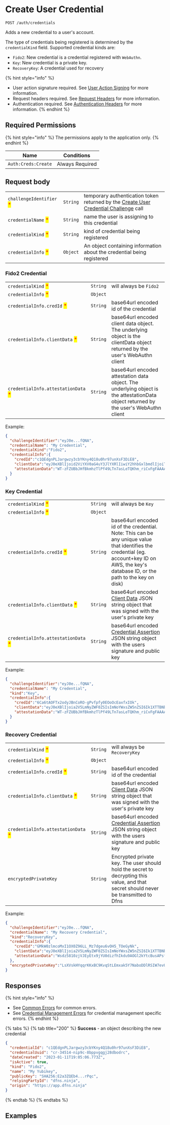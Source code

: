 # Create User Credential

`POST /auth/credentials`

Adds a new credential to a user's account.

The type of credentials being registered is determined by the `credentialKind` field. Supported credential kinds are:

* `Fido2`: New credential is a credential registered with `WebAuthn`.
* `Key`: New credential is a private key.
* `RecoveryKey`:  A credential used for recovery&#x20;

{% hint style="info" %}
* User action signature required. See [User Action Signing](../user-action-signing/) for more information.
* Request headers required. See [Request Headers](../../../getting-started/request-headers.md) for more information.
* Authentication required. See [Authentication Headers](../../../getting-started/request-headers.md#authentication-headers) for more information.
{% endhint %}

## Required Permissions

{% hint style="info" %}
The permissions apply to the application only.
{% endhint %}

| Name                | Conditions      |
| ------------------- | --------------- |
| `Auth:Creds:Create` | Always Required |

## Request body

|                                                          |          |                                                                                                                          |
| -------------------------------------------------------- | -------- | ------------------------------------------------------------------------------------------------------------------------ |
| `challengeIdentifier` <mark style="color:red;">\*</mark> | `String` | temporary authentication token returned by the [Create User Credential Challenge](createUserCredentialChallenge.md) call |
| `credentialName` <mark style="color:red;">\*</mark>      | `String` | name the user is assigning to this credential                                                                            |
| `credentialKind` <mark style="color:red;">\*</mark>      | `String` | kind of credential being registered                                                                                      |
| `credentialInfo` <mark style="color:red;">\*</mark>      | `Object` | An object containing information about the credential being registered                                                   |

### Fido2 Credential

|                                                                     |          |                                                                                                                                       |
| ------------------------------------------------------------------- | -------- | ------------------------------------------------------------------------------------------------------------------------------------- |
| `credentialKind` <mark style="color:red;">\*</mark>                 | `String` | will always be `Fido2`                                                                                                                |
| `credentialInfo` <mark style="color:red;">\*</mark>                 | `Object` |                                                                                                                                       |
| `credentialInfo.credId` <mark style="color:red;">\*</mark>          | `String` | base64url encoded id of the credential                                                                                                |
| `credentialInfo.clientData` <mark style="color:red;">\*</mark>      | `String` | base64url encoded client data object. The underlying object is the clientData object returned by the user's WebAuthn client           |
| `credentialInfo.attestationData` <mark style="color:red;">\*</mark> | `String` | base64url encoded attestation data object. The underlying object is the attestationData object returned by the user's WebAuthn client |

Example:

```JSON
{
  "challengeIdentifier":"eyJ0e...fQNA",
  "credentialName": "My Credential",
  "credentialKind":"Fido2",
  "credentialInfo":{
    "credId":"c1QEdgnPLJargwzy3cbYKny4Q18u0hr97unXsF3DiE8",
    "clientData":"eyJ0eXBlIjoid2ViYXV0aG4uY3JlYXRlIiwiY2hhbGxlbmdlIjoiTVdNME1tWTVZVFEwTURSaU56ZGhOVEZoTnpZNU9EUXdOV0k1WlRRNFkyUmhPRFppTkRrM1pUWXpPVEU1T0dZeU1EY3haakJqWXprNE1tUTVZelkxTUEiLCJvcmlnaW4iOiJodHRwczovL2FwcC5kZm5zLm5pbmphIiwiY3Jvc3NPcmlnaW4iOmZhbHNlfQ",
    "attestationData":"WT-zFZUBbJHfBkmhzTlPf49LTn7asLeTQKhm_riCvFgFAAAAAA"
  }
}
```

### Key Credential

|                                                                     |          |                                                                                                                                                                                                   |
| ------------------------------------------------------------------- | -------- | ------------------------------------------------------------------------------------------------------------------------------------------------------------------------------------------------- |
| `credentialKind` <mark style="color:red;">\*</mark>                 | `String` | will always be `Key`                                                                                                                                                                              |
| `credentialInfo` <mark style="color:red;">\*</mark>                 | `Object` |                                                                                                                                                                                                   |
| `credentialInfo.credId` <mark style="color:red;">\*</mark>          | `String` | base64url encoded id of the credential.  Note: This can be any unique value that identifies the credential (eg. account+key ID on AWS, the key's database ID, or the path to the key on disk)     |
| `credentialInfo.clientData` <mark style="color:red;">\*</mark>      | `String` | base64url encoded [Client Data](../../../advanced-topics/authentication/credentials/user-credentials.md#client-data-format) JSON string object that was signed with the user's private key        |
| `credentialInfo.attestationData` <mark style="color:red;">\*</mark> | `String` | base64url encoded [Credential Assertion](../../../advanced-topics/authentication/credentials/user-credentials.md#credential-assertion) JSON string object with the users signature and public key |

Example:

```JSON
{
  "challengeIdentifier":"eyJ0e...fQNA",
  "credentialName": "My Credential",
  "kind":"Key",
  "credentialInfo":{
    "credId":"6Ca6tAOFTx2odyJBnCoRO-gPvfpfy0EOoOcEaxfxIOk",
    "clientData":"eyJ0eXBlIjoia2V5LmNyZWF0ZSIsImNoYWxsZW5nZSI6Ik1XTTBNbVk1WVRRME1EUmlOemRoTlRGaE56WTVPRFF3TldJNVpUUTRZMlJoT0RaaU5EazNaVFl6T1RFNU9HWXlNRGN4WmpCall6azRNbVE1WXpZMU1BIiwib3JpZ2luIjoiaHR0cHM6Ly9hcHAuZGZucy5uaW5qYSIsImNyb3NzT3JpZ2luIjpmYWxzZX0",
    "attestationData":"WT-zFZUBbJHfBkmhzTlPf49LTn7asLeTQKhm_riCvFgFAAAAAA"
  }
}
```

### Recovery Credential

|                                                                     |          |                                                                                                                                                                                                   |
| ------------------------------------------------------------------- | -------- | ------------------------------------------------------------------------------------------------------------------------------------------------------------------------------------------------- |
| `credentialKind` <mark style="color:red;">\*</mark>                 | `String` | will always be `RecoveryKey`                                                                                                                                                                      |
| `credentialInfo` <mark style="color:red;">\*</mark>                 | `Object` |                                                                                                                                                                                                   |
| `credentialInfo.credId` <mark style="color:red;">\*</mark>          | `String` | base64url encoded id of the credential                                                                                                                                                            |
| `credentialInfo.clientData` <mark style="color:red;">\*</mark>      | `String` | base64url encoded [Client Data](../../../advanced-topics/authentication/credentials/user-credentials.md#client-data-format) JSON string object that was signed with the user's private key        |
| `credentialInfo.attestationData` <mark style="color:red;">\*</mark> | `String` | base64url encoded [Credential Assertion](../../../advanced-topics/authentication/credentials/user-credentials.md#credential-assertion) JSON string object with the users signature and public key |
| `encryptedPrivateKey`                                               | `String` | Encrypted private key. The user should hold the secret to decrypting this value, and that secret should never be transmitted to Dfns                                                              |

Example:

```JSON
{
  "challengeIdentifier":"eyJ0e...fQNA",
  "credentialName": "My Recovery Credential",
  "kind":"RecoveryKey",
  "credentialInfo":{
    "credId":"GMkW0zlmcoMxI1OX0Z96LL_Mz7dgeu6vOH5_TOeGyNk",
    "clientData":"eyJ0eXBlIjoia2V5LmNyZWF0ZSIsImNoYWxsZW5nZSI6Ik1XTTBNbVk1WVRRME1EUmlOemRoTlRGaE56WTVPRFF3TldJNVpUUTRZMlJoT0RaaU5EazNaVFl6T1RFNU9HWXlNRGN4WmpCall6azRNbVE1WXpZMU1BIiwib3JpZ2luIjoiaHR0cHM6Ly9hcHAuZGZucy5uaW5qYSIsImNyb3NzT3JpZ2luIjpmYWxzZX0",
    "attestationData":"Wsdz5810zjVJEyEtx9jYU0dizfhIkdu9AOGl2kYtcBusAPsfjdncE6zKW8ms_VkhJ6Hw4HDfcYj5FHcdM-C4CA"
  },
  "encryptedPrivateKey":"LsXVskHYqqrKKxBC9KvqStLEmxak5Y7NaboDDlRSIW7evUJpQTT1AYvx0EsFskmriaVb3AjTCGEv7gqUKokml1USL7+dVmrUVhV+cNWtS5AorvRuZr1FMGVKFkW1pKJhFNH2e2O661UhpyXsRXzcmksA7ZN/V37ZK7ITue0gs6I="
}
```

## Responses

{% hint style="info" %}
* See [Common Errors](../../../getting-started/errors.md#common-errors) for common errors.
* See [Credential Management Errors](../../../getting-started/errors.md#credential-management-errors) for credential management specific errors.
{% endhint %}

{% tabs %}
{% tab title="200" %}
**Success** - an object describing the new credential

```JSON
{
  "credentialId": "c1QEdgnPLJargwzy3cbYKny4Q18u0hr97unXsF3DiE8",
  "credentialUuid": "cr-34514-nip9c-8bppvgqgj28dbodrc",
  "dateCreated": "2023-01-11T19:05:06.773Z",
  "isActive": true,
  "kind": "Fido2",
  "name": "My Yubikey",
  "publicKey": "SHA256:E2a3ZQEb4...rPqc",
  "relyingPartyId": "dfns.ninja",
  "origin": "https://app.dfns.ninja"
}
```
{% endtab %}
{% endtabs %}

## Examples
